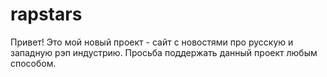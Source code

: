 # rapstars
Привет! Это мой новый проект - сайт с новостями про русскую и западную рэп индустрию. Просьба поддержать данный проект любым способом.
